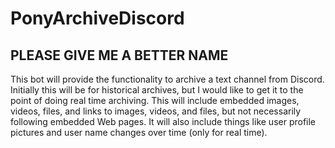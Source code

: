 # PonyArchiveDiscord
## PLEASE GIVE ME A BETTER NAME
This bot will provide the functionality to archive a text channel from Discord.  Initially this will be for historical archives, but I would like to get it to the point of doing real time archiving.  This will include embedded images, videos, files, and links to images, videos, and files, but not necessarily following embedded Web pages.  It will also include things like user profile pictures and user name changes over time (only for real time).
